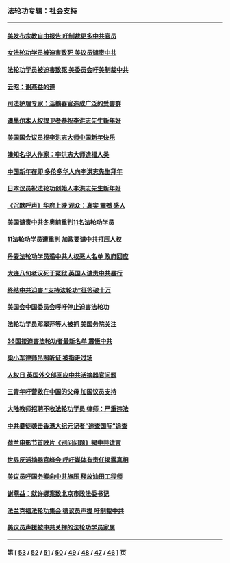 ### 法轮功专辑：社会支持
---
#### [美发布宗教自由报告 吁制裁更多中共官员](../../pages/nf4386/n13720670.md?04300430) 
#### [女法轮功学员被迫害致死 美议员谴责中共](../../pages/nf4386/n13682069.md?04300430) 
#### [法轮功学员被迫害致死 美委员会吁美制裁中共](../../pages/nf4386/n13631310.md?04300430) 
#### [云昭：谢燕益的道](../../pages/nf4386/n13607391.md?04300430) 
#### [司法护理专家：活摘器官造成广泛的受害群](../../pages/nf4386/n13570425.md?04300430) 
#### [澳墨尔本人权捍卫者恭祝李洪志先生新年好](../../pages/nf4386/n13556164.md?04300430) 
#### [美国国会议员祝李洪志大师中国新年快乐](../../pages/nf4386/n13554208.md?04300430) 
#### [澳知名华人作家：李洪志大师造福人类](../../pages/nf4386/n13552049.md?04300430) 
#### [中国新年在即 多伦多华人向李洪志先生拜年](../../pages/nf4386/n13531756.md?04300430) 
#### [日本议员祝法轮功创始人李洪志先生新年好](../../pages/nf4386/n13543228.md?04300430) 
#### [《沉默呼声》华府上映 观众：真实 震撼 感人](../../pages/nf4386/n13524739.md?04300430) 
#### [美国谴责中共冬奥前重判11名法轮功学员](../../pages/nf4386/n13521806.md?04300430) 
#### [11法轮功学员遭重判 加政要谴中共打压人权](../../pages/nf4386/n13521294.md?04300430) 
#### [丹麦法轮功学员递中共人权恶人名单 政府回应](../../pages/nf4386/n13497482.md?04300430) 
#### [大连八旬老汉死于冤狱 英国人谴责中共暴行](../../pages/nf4386/n13480118.md?04300430) 
#### [终结中共迫害 “支持法轮功”征签破十万](../../pages/nf4386/n13471084.md?04300430) 
#### [美国会中国委员会呼吁停止迫害法轮功](../../pages/nf4386/n13465411.md?04300430) 
#### [法轮功学员邓翠萍等人被抓 美国务院关注](../../pages/nf4386/n13451524.md?04300430) 
#### [36国接迫害法轮功者最新名单 震慑中共](../../pages/nf4386/n13445909.md?04300430) 
#### [梁小军律师吊照听证 被指走过场](../../pages/nf4386/n13437662.md?04300430) 
#### [人权日 英国外交部回应中共活摘器官问题](../../pages/nf4386/n13430243.md?04300430) 
#### [三青年吁营救在中国的父母 加国议员支持](../../pages/nf4386/n13429744.md?04300430) 
#### [大陆教师招聘不收法轮功学员 律师：严重违法](../../pages/nf4386/n13365839.md?04300430) 
#### [中共暴徒袭击香港大纪元记者“追查国际”追查](../../pages/nf4386/n13343404.md?04300430) 
#### [荷兰电影节首映片《别问问题》揭中共谎言](../../pages/nf4386/n13321179.md?04300430) 
#### [世界反活摘器官峰会 呼吁媒体有责任揭露真相](../../pages/nf4386/n13264475.md?04300430) 
#### [美议员吁国务卿向中共施压 释放油田工程师](../../pages/nf4386/n13233845.md?04300430) 
#### [谢燕益：就许娜案致北京市政法委书记](../../pages/nf4386/n13182701.md?04300430) 
#### [法兰克福法轮功集会 德议员声援 吁制裁中共](../../pages/nf4386/n13175975.md?04300430) 
#### [美议员声援被中共关押的法轮功学员家属](../../pages/nf4386/n13158310.md?04300430) 

---
#### 第 [ [53](./53.md?04300430) / [52](./52.md?04300430) / [51](./51.md?04300430) / [50](./50.md?04300430) / [49](./49.md?04300430) / [48](./48.md?04300430) / [47](./47.md?04300430) / [46](./46.md?04300430) ] 页
